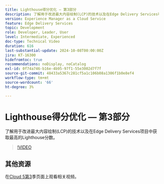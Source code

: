 ```yaml
---
title: Lighthouse得分优化 — 第3部分
description: 了解用于改进最大内容绘制(LCP)的技术以及在Edge Delivery Services项目中获取最高的Lighthouse分数。
version: Experience Manager as a Cloud Service
feature: Edge Delivery Services
topic: Development
role: Developer, Leader, User
level: Intermediate, Experienced
doc-type: Technical Video
duration: 616
last-substantial-update: 2024-10-08T00:00:00Z
jira: KT-16300
hidefromtoc: true
recommendations: noDisplay, noCatalog
exl-id: 0f74a746-b16e-4b95-97f1-55e3002d7f7f
source-git-commit: 48433a5367c281cf5a1c106b08a1306f1b0e8ef4
workflow-type: tm+mt
source-wordcount: '66'
ht-degree: 3%

---
```


# Lighthouse得分优化 — 第3部分

了解用于改进最大内容绘制(LCP)的技术以及在Edge Delivery Services项目中获取最高的Lighthouse分数。

>[!VIDEO](https://video.tv.adobe.com/v/3435001/?learn=on)

## 其他资源

在[Cloud 5第3](../cloud5-season-3.md)季页面上观看相关视频。
